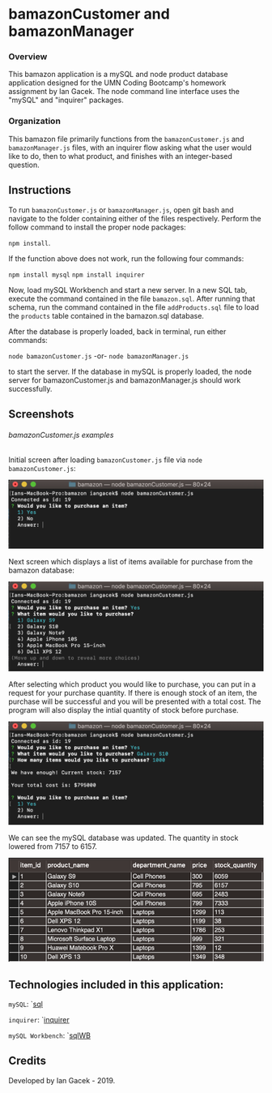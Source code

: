 # bamazonCustomer and bamazonManager

### Overview

This bamazon application is a mySQL and node product database application designed for the UMN Coding Bootcamp's homework assignment by Ian Gacek. The node command line interface uses the "mySQL" and "inquirer" packages.

### Organization

This bamazon file primarily functions from the `bamazonCustomer.js` and `bamazonManager.js` files, with an inquirer flow asking what the user would like to do, then to what product, and finishes with an integer-based question.

## Instructions

To run `bamazonCustomer.js` or `bamazonManager.js`, open git bash and navigate to the folder containing either of the files respectively. Perform the follow command to install the proper node packages:

`npm install`.

If the function above does not work, run the following four commands:

`npm install mysql`
`npm install inquirer`

Now, load mySQL Workbench and start a new server. In a new SQL tab, execute the command contained in the file `bamazon.sql`. After running that schema, run the command contained in the file `addProducts.sql` file to load the `products` table contained in the bamazon.sql database.

After the database is properly loaded, back in terminal, run either commands:

`node bamazonCustomer.js`
-or-
`node bamazonManager.js`

to start the server. If the database in mySQL is properly loaded, the node server for bamazonCustomer.js and bamazonManager.js should work successfully.

## Screenshots

###### bamazonCustomer.js examples

Initial screen after loading `bamazonCustomer.js` file via `node bamazonCustomer.js`:

![bamazonCustomer Example 0](https://github.com/iangacek/bamazon/blob/master/assets/screenshots/bamazonCustomer0.png)

Next screen which displays a list of items available for purchase from the bamazon database:

![bamazonCustomer Example 1](https://github.com/iangacek/bamazon/blob/master/assets/screenshots/bamazonCustomer1.png)

After selecting which product you would like to purchase, you can put in a request for your purchase quantity. If there is enough stock of an item, the purchase will be successful and you will be presented with a total cost. The program will also display the intial quantity of stock before purchase.

![bamazonCustomer Example 2](https://github.com/iangacek/bamazon/blob/master/assets/screenshots/bamazonCustomer2.png)

We can see the mySQL database was updated. The quantity in stock lowered from 7157 to 6157.

![bamazonCustomer Example 3](https://github.com/iangacek/bamazon/blob/master/assets/screenshots/bamazonCustomer3.png)

## Technologies included in this application: 

`mySQL`:
`[sql](https://www.npmjs.com/package/mysql)

`inquirer`:
`[inquirer](https://www.npmjs.com/package/inquirer)

`mySQL Workbench`:
`[sqlWB](https://www.mysql.com/products/workbench/)

## Credits

Developed by Ian Gacek - 2019.